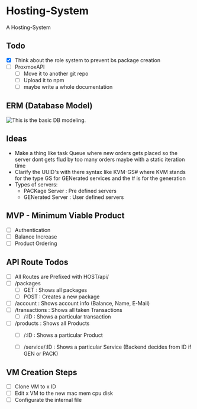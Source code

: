 # Hosting-System
A Hosting-System

## Todo
* [x] Think about the role system to prevent bs package creation
* [ ] ProxmoxAPI
    * [ ] Move it to another git repo
    * [ ] Upload it to npm
    * [ ] maybe write a whole documentation

## ERM (Database Model)
![This is the basic DB modeling.](https://images.jodu555.de/0daf05971699fd394b1c9c632d7b8b2b.png "This is the db model till now.")

## Ideas
* Make a thing like task Queue where new orders gets placed so the server dont gets flud by too many orders 
    maybe with a static iteration time
* Clarify the UUID's with there syntax like KVM-GS# where KVM stands for the type GS for GENerated services and the # is for the generation
* Types of servers:
    * PACKage Server : Pre defined servers
    * GENerated Server : User defined servers 

## MVP - Minimum Viable Product
* [ ] Authentication
* [ ] Balance Increase
* [ ] Product Ordering

## API Route Todos
* [ ] All Routes are Prefixed with HOST/api/
* [ ] /packages
    * [ ] GET : Shows all packages
    * [ ] POST : Creates a new package
* [ ] /account : Shows account info (Balance, Name, E-Mail)
* [ ] /transactions : Shows all taken Transactions
    * [ ] /:ID : Shows a particular transaction
* [ ] /products : Shows all Products
    * [ ] /:ID : Shows a particular Product
    * [ ] /service/:ID : Shows a particular Service (Backend decides from ID if GEN or PACK)


## VM Creation Steps
* [ ] Clone VM to x ID
* [ ] Edit x VM to the new mac mem cpu disk
* [ ] Configurate the internal file

